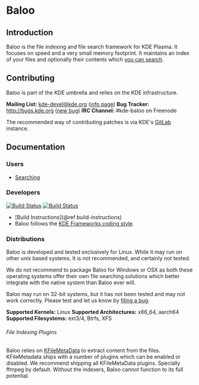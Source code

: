 # Baloo

## Introduction

Baloo is the file indexing and file search framework for KDE Plasma. It focuses 
on speed and a very small memory footprint. It maintains an index of your files 
and optionally their contents which [you can search](./docs/user/searching.md).

## Contributing

Baloo is part of the KDE umbrella and relies on the KDE infrastructure.

**Mailing List:** kde-devel@kde.org ([info page](https://mail.kde.org/mailman/listinfo/kde-devel))
**Bug Tracker:** http://bugs.kde.org  ([new bug](https://bugs.kde.org/enter_bug.cgi?product=frameworks-baloo))
**IRC Channel:** #kde-baloo on Freenode

The recommended way of contributing patches is via KDE's [GitLab](https://invent.kde.org/frameworks/baloo) instance.

## Documentation

### Users
* [Searching](./docs/user/searching.md)

### Developers
[![Build Status](https://build.kde.org/job/Frameworks/job/baloo/job/kf5-qt5%20SUSEQt5.15/badge/icon?subject=SUSE%20Qt5.15)](https://build.kde.org/job/Frameworks/job/baloo/job/kf5-qt5%20SUSEQt5.15/)
[![Build Status](https://build.kde.org/job/Frameworks/job/baloo/job/kf5-qt5%20FreeBSDQt5.15/badge/icon?subject=FreeBSD%20Qt5.15)](https://build.kde.org/job/Frameworks/job/baloo/job/kf5-qt5%20FreeBSDQt5.15/)
* [Build Instructions](@ref build-instructions)
* Baloo follows the [KDE Frameworks coding style](https://community.kde.org/Policies/Frameworks_Coding_Style).

### Distributions
Baloo is developed and tested exclusively for Linux. While it may run on other
unix based systems. It is not recommended, and certainly not tested.

We do not recommend to package Baloo for Windows or OSX as both these operating
systems offer their own file searching solutions which better integrate with
the native system than Baloo ever will.

Baloo may run on 32-bit systems, but it has not been tested and may not work
correctly. Please test and let us know by [filing a bug](https://bugs.kde.org/enter_bug.cgi?product=frameworks-baloo).

**Supported Kernels:** Linux
**Supported Architectures:** x86_64, aarch64
**Supported Filesystems:** ext3/4, Btrfs, XFS

###### File Indexing Plugins

Baloo relies on [KFileMetaData](https://api.kde.org/frameworks/kfilemetadata/html/index.html) to extract content from the files. KFileMetadata
ships with a number of plugins which can be enabled or disabled. We recommend
shipping all KFileMetaData plugins. Specially ffmpeg by default. Without the indexers, 
Baloo cannot function to its full potential.
